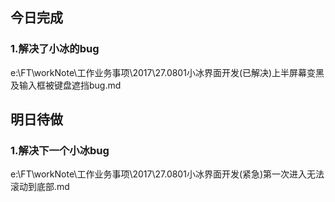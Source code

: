 ## 今日完成
### 1.解决了小冰的bug
e:\FT\workNote\工作业务事项\2017\27.0801小冰界面开发\(已解决)上半屏幕变黑及输入框被键盘遮挡bug.md

## 明日待做
### 1.解决下一个小冰bug
e:\FT\workNote\工作业务事项\2017\27.0801小冰界面开发\(紧急)第一次进入无法滚动到底部.md